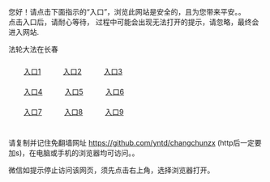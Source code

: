 您好！请点击下面指示的“入口”，浏览此网站是安全的，且为您带来平安。。 <br/>
点击入口后，请耐心等待， 过程中可能会出现无法打开的提示，请忽略，最终会进入网站. </br>

法轮大法在长春<br/>
<div style="padding:10px"><a style="margin:20px" target="_blank" href="https://df3rxnh6jcgbr.cloudfront.net/2Qpsp?idwhchfg" id="ccLink1" rel="nofollow">入口1</a> <a target="_blank" style="margin:20px" href="https://d26n49z4wuprfn.cloudfront.net/2Qpsp?kgcejz" id="ccLink2" rel="nofollow">入口2</a> <a style="margin:20px" target="_blank" href="https://d8f12jl0vcaho.cloudfront.net/2Qpsp?mtbphagv" id="ccLink3" rel="nofollow">入口3</a></div>

<div style="padding:10px" ><a style="margin:20px" target="_blank" href="https://df3rxnh6jcgbr.cloudfront.net/2Qpsp?idwhchfg" id="ccLink4" rel="nofollow">入口4</a> <a style="margin:20px" href="https://d26n49z4wuprfn.cloudfront.net/2Qpsp?kgcejz" target="_blank" id="ccLink5" rel="nofollow">入口5</a> <a style="margin:20px" href="https://d8f12jl0vcaho.cloudfront.net/2Qpsp?mtbphagv" target="_blank" id="ccLink6" rel="nofollow">入口6</a></div>

<div style="padding:10px"><a style="margin:20px" target="_blank" href="https://df3rxnh6jcgbr.cloudfront.net/2Qpsp?idwhchfg" id="ccLink7" rel="nofollow">入口7</a> <a style="margin:20px" href="https://d26n49z4wuprfn.cloudfront.net/2Qpsp?kgcejz" target="_blank" id="ccLink8" rel="nofollow">入口8</a> <a style="margin:20px" target="_blank" href="https://d8f12jl0vcaho.cloudfront.net/2Qpsp?mtbphagv" id="ccLink9" rel="nofollow">入口9</a></div>

<br/>



请复制并记住免翻墙网址 https://github.com/yntd/changchunzx (http后一定要加s)，在电脑或手机的浏览器均可访问。。<br/>

微信如提示停止访问该网页，须先点击右上角，选择浏览器打开。
